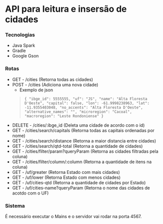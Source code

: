# API para leitura e insersão de cidades

### Tecnologias

 - Java Spark
 - Gradle
 - Google Gson

### Rotas

  - GET - /cities (Retorna todas as cidades)
  - POST - /cities (Adiciona uma nova cidade)
    - Exemplo de json
    > `{
    	"ibge_id": 5555555,
    	"uf": "JS",
    	"name": "Alta Floresta D'Oeste",
    	"capital": false,
    	"lon": -61.9998238963,
    	"lat": -11.9355403048,
    	"no_accents": "Alta Floresta D'Oeste",
    	"alternative_names": "",
    	"microregion": "Cacoal",
    	"macroregion": "Leste Rondoniense"
    }`
  - DELETE - /cities/:ibge_id (Deleta uma cidade de acordo com o id)
  - GET - /cities/search/capitals (Retorna todas as capitais
ordenadas por nome)
  - GET - /cities/search/distance (Retorna a maior distancia entre cidades)
  - GET - /cities/search/qtd-total (Retorna a quantidade de cidades)
  - GET - /cities/filter/param?queryParam (Retorna as cidades filtradas pela coluna)
  - GET - /cities/filter/column/:column (Retorna a quantidade de itens na coluna)
  - GET - /uf/greater (Retorna Estado com mais cidades)
  - GET - /uf/lower (Retorna Estado com menos cidades)
  - GET - /uf/cities-qtd (Retorna a quantidade de cidades por Estado)
  - GET - /uf/cities-name?queryParam (Retorna o nome das cidades de acotdo com o UF)

### Sistema

É necessário executar o Mains e o servidor vai rodar na porta 4567.
